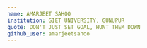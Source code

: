 ```yaml
---
name: AMARJEET SAHOO
institution: GIET UNIVERSITY, GUNUPUR
quote: DON'T JUST SET GOAL, HUNT THEM DOWN
github_user: amarjeetsahoo
---
```

